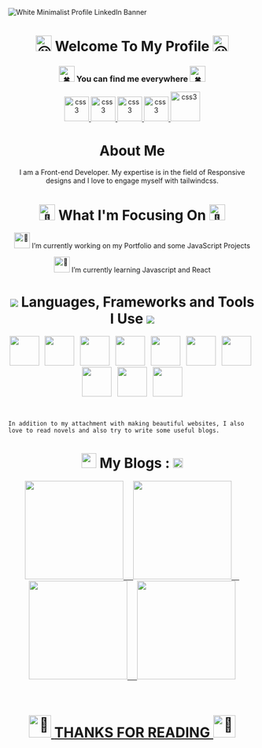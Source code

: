 ![White Minimalist Profile LinkedIn Banner](https://user-images.githubusercontent.com/58648780/227092757-c1178ab0-6e85-4144-9a2f-34f9882afb47.png)
<h1 align = center >
<picture>
  <source srcset="https://fonts.gstatic.com/s/e/notoemoji/latest/1f603/512.webp" type="image/webp">
  <img src="https://fonts.gstatic.com/s/e/notoemoji/latest/1f603/512.gif" alt="😃" width="32" height="32">
</picture>
   Welcome To My Profile 
 <picture>
  <source srcset="https://fonts.gstatic.com/s/e/notoemoji/latest/1f603/512.webp" type="image/webp">
  <img src="https://fonts.gstatic.com/s/e/notoemoji/latest/1f603/512.gif" alt="😃" width="32" height="32">
</picture>
  </h1>
  
  
<h3 align = center> 
  <picture>
  <source srcset="https://fonts.gstatic.com/s/e/notoemoji/latest/1f340/512.webp" type="image/webp">
  <img src="https://fonts.gstatic.com/s/e/notoemoji/latest/1f340/512.gif" alt="🍀" width="32" height="32">
</picture>
  You can find me everywhere
  <picture>
  <source srcset="https://fonts.gstatic.com/s/e/notoemoji/latest/1f340/512.webp" type="image/webp">
  <img src="https://fonts.gstatic.com/s/e/notoemoji/latest/1f340/512.gif" alt="🍀" width="32" height="32">
</picture>
</h3>

<p align = center>
  <a href="https://www.facebook.com/profile.php?id=100008669297629" target="_blank" rel="noreferrer"> <img src="https://user-images.githubusercontent.com/58648780/227118146-1a5ff879-7db4-4d40-ac81-12abbd3a3da4.gif" alt="css3" width="50" height="50"/> </a>
  <a href="https://twitter.com/SnehaPurkayast8" target="_blank" rel="noreferrer"> <img src="https://user-images.githubusercontent.com/58648780/227117426-586fa136-a222-4960-ad52-d11e787f7a76.gif" alt="css3" width="50" height="50"/> </a>
  <a href="https://www.linkedin.com/in/sneha-purkayastha-3b3aa1160/" target="_blank" rel="noreferrer"> <img src="https://user-images.githubusercontent.com/58648780/227118506-0edb4fbe-95c6-4b16-9dbf-ee61456c8709.gif" alt="css3" width="50" height="50"/> </a>
  <a href="https://www.instagram.com/sneha_purkayastha/" target="_blank" rel="noreferrer"> <img src="https://user-images.githubusercontent.com/58648780/227146306-e9ec9ba2-04ca-4610-8fc5-7bb9778d05af.gif" alt="css3" width="50" height="50"/> </a>
  <a href="mailto:sneha.purkayastha96@gmail.com" target="_blank" rel="noreferrer"> <img src="https://user-images.githubusercontent.com/58648780/227154176-9258fc64-256e-4f78-a16e-2dad899d9a68.gif" alt="css3" width="60" height="60"/> </a>
</p>


<h1 align = center> 
  About Me
</h1>
<p align = center>
I am a Front-end Developer. My expertise is in the field of Responsive designs and I love to engage myself with tailwindcss.
</p>


<h1 align = center>
  <picture>
  <source srcset="https://fonts.gstatic.com/s/e/notoemoji/latest/1f440/512.webp" type="image/webp">
  <img src="https://fonts.gstatic.com/s/e/notoemoji/latest/1f440/512.gif" alt="👀" width="32" height="32">
</picture>
  What I'm Focusing On
  <picture>
  <source srcset="https://fonts.gstatic.com/s/e/notoemoji/latest/1f440/512.webp" type="image/webp">
  <img src="https://fonts.gstatic.com/s/e/notoemoji/latest/1f440/512.gif" alt="👀" width="32" height="32">
</picture>
</h1>
<p align = center>
  <picture>
  <source srcset="https://fonts.gstatic.com/s/e/notoemoji/latest/1f680/512.webp" type="image/webp">
  <img src="https://fonts.gstatic.com/s/e/notoemoji/latest/1f680/512.gif" alt="🚀" width="32" height="32">
</picture>
   I’m currently working on my Portfolio and some JavaScript Projects 
 </p>
 <p align = center>
  <picture>
  <source srcset="https://fonts.gstatic.com/s/e/notoemoji/latest/1f331/512.webp" type="image/webp">
  <img src="https://fonts.gstatic.com/s/e/notoemoji/latest/1f331/512.gif" alt="🌱" width="32" height="32">
</picture>
  I’m currently learning Javascript and React
</p>


<h1 align = center>
  <img src="https://user-images.githubusercontent.com/58648780/227189720-5cf5572b-fa9a-479e-aa36-5997e9b3e196.gif">
  Languages, Frameworks and Tools I Use
  <img src="https://user-images.githubusercontent.com/58648780/227189802-8f9eee3d-df4b-4312-bbb7-7c3ab31eda15.gif">
</h1>
<p align = center>
  <img src = "https://user-images.githubusercontent.com/58648780/227175155-98b20b1a-8aa4-4f55-a2e1-53c2ca2482a7.png" width = "60" height = "60">
  &nbsp;
  <img src = "https://user-images.githubusercontent.com/58648780/227177409-4e944852-465c-442c-84a2-d1e77cd04239.png" width = "60" height = "60">
  &nbsp;
  <img src = "https://user-images.githubusercontent.com/58648780/227178478-9f4abc35-557d-42a6-9de9-07c455e3745d.png" width = "60" height = "60">
  &nbsp;
  <img src = "https://user-images.githubusercontent.com/58648780/227178542-d28edfde-212b-4505-af4a-1c012b3db1e4.png" width = "60" height = "60">
  &nbsp;
  <img src = "https://user-images.githubusercontent.com/58648780/227178610-a8ac5aad-cafd-4264-bb89-9ae261601ad2.png" width = "60" height = "60">
  &nbsp;
  <img src = "https://user-images.githubusercontent.com/58648780/227178703-576efa37-7167-4828-953d-0b9c847b5a7b.png" width = "60" height = "60">
  &nbsp;
  <img src = "https://user-images.githubusercontent.com/58648780/227180701-ced78a61-a4b0-4090-99bd-887c660d4b7b.png" width = "60" height = "60">
  &nbsp;
  <img src = "https://user-images.githubusercontent.com/58648780/227178878-4c57bb8f-330f-4d62-b4a8-59bc6d3db3da.png" width = "60" height = "60">
  &nbsp;
  <img src = "https://user-images.githubusercontent.com/58648780/227178937-d84ebbe3-a06b-461c-b8c2-936513280b65.png" width = "60" height = "60">
  &nbsp;
  <img src = "https://user-images.githubusercontent.com/58648780/227179010-ef5311df-2fb6-440f-b61f-766def1c83bc.png" width = "60" height = "60">
</p>
<br>
<p align = center>
  
  ```
  In addition to my attachment with making beautiful websites, I also love to read novels and also try to write some useful blogs. 
  ```
 
</p>

<h1 align = center>
  <img src="https://user-images.githubusercontent.com/58648780/227171965-be71acc3-9949-465d-8859-e90f37198872.gif" width="30">
  My Blogs : <a href = "https://snehapurkayastha.hashnode.dev/"><img src = "https://user-images.githubusercontent.com/58648780/227184034-b943bf82-5186-4643-b96e-af7c4e070166.png" width ="20"></a>
</h1>
<p align = center>
  <a href = "https://snehapurkayastha.hashnode.dev/10-amazing-vs-code-extensions-for-web-developers"><img src = "https://user-images.githubusercontent.com/58648780/227187406-cd7499a5-9364-4720-abc8-64c4a9e458d6.png" width="200">
    &nbsp;
    &nbsp;
  <a href = "https://snehapurkayastha.hashnode.dev/exploring-the-window-console"><img src = "https://user-images.githubusercontent.com/58648780/227187979-dd40eda8-3b10-4e42-83ad-31d2cc49e8bf.png" width="200">
    &nbsp;
    &nbsp;
  <a href = "https://snehapurkayastha.hashnode.dev/javascript-arrays"><img src = "https://user-images.githubusercontent.com/58648780/227188521-eef5b280-cc01-413b-bf66-42eda31c0f30.png" width="200">
    &nbsp;
    &nbsp;
  <a href = "https://snehapurkayastha.hashnode.dev/everything-you-need-to-know-from-installing-tailwindcss-to-deploying-a-tailwind-website-to-production"><img src = "https://user-images.githubusercontent.com/58648780/227188823-47ba031d-f98e-4bf7-b12e-3fb760b62747.png" width="200">
</p>
<br>
    <h1 align = center> 
      <picture>
  <source srcset="https://fonts.gstatic.com/s/e/notoemoji/latest/1f422/512.webp" type="image/webp">
  <img src="https://fonts.gstatic.com/s/e/notoemoji/latest/1f422/512.gif" alt="🐢" width="45" height="45">
</picture>
      THANKS FOR READING
    <picture>
  <source srcset="https://fonts.gstatic.com/s/e/notoemoji/latest/1f422/512.webp" type="image/webp">
  <img src="https://fonts.gstatic.com/s/e/notoemoji/latest/1f422/512.gif" alt="🐢" width="45" height="45">
</picture>
    </h1>
